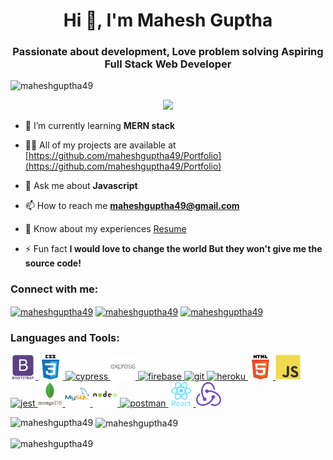 <h1 align="center">Hi 👋, I'm Mahesh Guptha</h1>
<h3 align="center">Passionate about development, Love problem solving Aspiring Full Stack Web Developer</h3>

<p align="left"> <img src="https://komarev.com/ghpvc/?username=maheshguptha49&label=Profile%20views&color=0e75b6&style=flat" alt="maheshguptha49" /> </p>

 <p align="center"><img src="https://camo.githubusercontent.com/992babdffd8c74a1502de375fbdf7e4d54773242/68747470733a2f2f6d656469612e67697068792e636f6d2f6d656469612f53576f536b4e36447854737a71494b4571762f67697068792e676966"  style="max-width:100%;"/>
</p>

- 🌱 I’m currently learning **MERN stack**

- 👨‍💻 All of my projects are available at [https://github.com/maheshguptha49/Portfolio](https://github.com/maheshguptha49/Portfolio)

- 💬 Ask me about **Javascript**

- 📫 How to reach me **maheshguptha49@gmail.com**

- 📄 Know about my experiences [Resume ](https://www.canva.com/design/DAEmx5BuMVs/347rak0qEbZJzGTrgYFlWw/view?utm_content=DAEmx5BuMVs&utm_campaign=designshare&utm_medium=link&utm_source=sharebutton)

- ⚡ Fun fact **I would love to change the world But they won't give me the source code!**

<h3 align="left">Connect with me:</h3>
<p align="left">
<a href="https://www.linkedin.com/in/mahesh-guptha49" target="blank"><img align="center" src="https://raw.githubusercontent.com/rahuldkjain/github-profile-readme-generator/master/src/images/icons/Social/linked-in-alt.svg" alt="maheshguptha49" height="30" width="40" /></a>
<a href="https://codesandbox.com/maheshguptha49" target="blank"><img align="center" src="https://cdn.jsdelivr.net/npm/simple-icons@3.0.1/icons/codesandbox.svg" alt="maheshguptha49" height="30" width="40" /></a>
<a href="https://www.hackerrank.com/maheshguptha49" target="blank"><img align="center" src="https://raw.githubusercontent.com/rahuldkjain/github-profile-readme-generator/master/src/images/icons/Social/hackerrank.svg" alt="maheshguptha49" height="30" width="40" /></a>
</p>

<h3 align="left">Languages and Tools:</h3>
<p align="left"> <a href="https://getbootstrap.com" target="_blank"> <img src="https://raw.githubusercontent.com/devicons/devicon/master/icons/bootstrap/bootstrap-plain-wordmark.svg" alt="bootstrap" width="40" height="40"/> </a> <a href="https://www.w3schools.com/css/" target="_blank"> <img src="https://raw.githubusercontent.com/devicons/devicon/master/icons/css3/css3-original-wordmark.svg" alt="css3" width="40" height="40"/> </a> <a href="https://www.cypress.io" target="_blank"> <img src="https://raw.githubusercontent.com/simple-icons/simple-icons/6e46ec1fc23b60c8fd0d2f2ff46db82e16dbd75f/icons/cypress.svg" alt="cypress" width="40" height="40"/> </a> <a href="https://expressjs.com" target="_blank"> <img src="https://raw.githubusercontent.com/devicons/devicon/master/icons/express/express-original-wordmark.svg" alt="express" width="40" height="40"/> </a> <a href="https://firebase.google.com/" target="_blank"> <img src="https://www.vectorlogo.zone/logos/firebase/firebase-icon.svg" alt="firebase" width="40" height="40"/> </a> <a href="https://git-scm.com/" target="_blank"> <img src="https://www.vectorlogo.zone/logos/git-scm/git-scm-icon.svg" alt="git" width="40" height="40"/> </a> <a href="https://heroku.com" target="_blank"> <img src="https://www.vectorlogo.zone/logos/heroku/heroku-icon.svg" alt="heroku" width="40" height="40"/> </a> <a href="https://www.w3.org/html/" target="_blank"> <img src="https://raw.githubusercontent.com/devicons/devicon/master/icons/html5/html5-original-wordmark.svg" alt="html5" width="40" height="40"/> </a> <a href="https://developer.mozilla.org/en-US/docs/Web/JavaScript" target="_blank"> <img src="https://raw.githubusercontent.com/devicons/devicon/master/icons/javascript/javascript-original.svg" alt="javascript" width="40" height="40"/> </a> <a href="https://jestjs.io" target="_blank"> <img src="https://www.vectorlogo.zone/logos/jestjsio/jestjsio-icon.svg" alt="jest" width="40" height="40"/> </a> <a href="https://www.mongodb.com/" target="_blank"> <img src="https://raw.githubusercontent.com/devicons/devicon/master/icons/mongodb/mongodb-original-wordmark.svg" alt="mongodb" width="40" height="40"/> </a> <a href="https://www.mysql.com/" target="_blank"> <img src="https://raw.githubusercontent.com/devicons/devicon/master/icons/mysql/mysql-original-wordmark.svg" alt="mysql" width="40" height="40"/> </a> <a href="https://nodejs.org" target="_blank"> <img src="https://raw.githubusercontent.com/devicons/devicon/master/icons/nodejs/nodejs-original-wordmark.svg" alt="nodejs" width="40" height="40"/> </a> <a href="https://postman.com" target="_blank"> <img src="https://www.vectorlogo.zone/logos/getpostman/getpostman-icon.svg" alt="postman" width="40" height="40"/> </a> <a href="https://reactjs.org/" target="_blank"> <img src="https://raw.githubusercontent.com/devicons/devicon/master/icons/react/react-original-wordmark.svg" alt="react" width="40" height="40"/> </a> <a href="https://redux.js.org" target="_blank"> <img src="https://raw.githubusercontent.com/devicons/devicon/master/icons/redux/redux-original.svg" alt="redux" width="40" height="40"/> </a> </p>

<p><img align="left" src="https://github-readme-stats.vercel.app/api/top-langs?username=maheshguptha49&show_icons=true&locale=en&layout=compact" alt="maheshguptha49" /></p>

<p>&nbsp;<img align="center" src="https://github-readme-stats.vercel.app/api?username=maheshguptha49&show_icons=true&locale=en" alt="maheshguptha49" /></p>

<p><img align="center" src="https://github-readme-streak-stats.herokuapp.com/?user=maheshguptha49&" alt="maheshguptha49" /></p>
